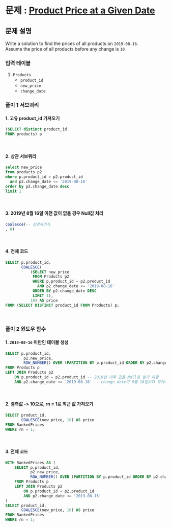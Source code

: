 # 문제 : [Product Price at a Given Date](https://leetcode.com/problems/product-price-at-a-given-date/description/)

## 문제 설명
Write a solution to find the prices of all products on `2019-08-16`.   
Assume the price of all products before any change is `10`

### 입력 테이블
1. `Products `
   - `product_id`
   - `new_price`
   - `change_date`
  

### 풀이 1 서브쿼리
#### 1. 고유 product_id 가져오기
```sql
(SELECT distinct product_id
FROM products) p
```

<br/>


#### 2. 상관 서브쿼리

```sql
select new_price
from products p2
where p.product_id = p2.product_id
  and p2.change_date <= '2019-08-16'
order by p2.change_date desc
limit 1
```

<br/>

#### 3. 2019년 8월 16일 이전 값이 없을 경우 Null값 처리
```sql
coalesce(-- 상관쿼리식
, 0)
```

<br/>


#### 4. 전체 코드
```sql
SELECT p.product_id,
       COALESCE(
           (SELECT new_price
            FROM Products p2
            WHERE p.product_id = p2.product_id
              AND p2.change_date <= '2019-08-16'
            ORDER BY p2.change_date DESC
            LIMIT 1), 
           10) AS price
FROM (SELECT DISTINCT product_id FROM Products) p;
```

<br/>

### 풀이 2 윈도우 함수
#### 1. `2019-08-16` 미만인 테이블 생성
```sql
SELECT p.product_id,
        p2.new_price, 
        ROW_NUMBER() OVER (PARTITION BY p.product_id ORDER BY p2.change_date DESC) AS rn -- 제일 최근의 날짜부터 숫자 생성
FROM Products p
LEFT JOIN Products p2
    ON p.product_id = p2.product_id -- 2019년 이후 값을 Null로 받기 위함
    AND p2.change_date <= '2019-08-16' -- change_date가 8월 16일보다 작거나 같은 것만 
```

</br>

#### 2. 결측값 -> 10으로, rn = 1로 최근 값 가져오기
```sql
SELECT product_id,
       COALESCE(new_price, 10) AS price
FROM RankedPrices
WHERE rn = 1;
```

<br/>

#### 3. 전체 코드
```sql
WITH RankedPrices AS (
    SELECT p.product_id,
           p2.new_price,
           ROW_NUMBER() OVER (PARTITION BY p.product_id ORDER BY p2.change_date DESC) AS rn
    FROM Products p
    LEFT JOIN Products p2
        ON p.product_id = p2.product_id
        AND p2.change_date <= '2019-08-16'
)
SELECT product_id,
       COALESCE(new_price, 10) AS price
FROM RankedPrices
WHERE rn = 1;
```
